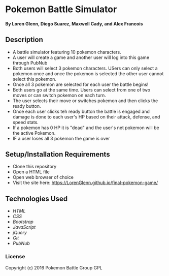 # Pokemon Battle Simulator

#### By **Loren Glenn, Diego Suarez, Maxwell Cady, and Alex Francois**


## Description
* A battle simulator featuring 10 pokemon characters.
* A user will create a game and another user will log into this game through PubNub
* Both users will select 3 pokemon characters. USers can only select a pokemon once and once the pokemon is selected the other user cannot select this pokemon.
* Once all 3 pokemon are selected for each user the battle begins!
* Both users go at the same time. Users can select from one of two moves or can switch pokemon on each turn.
* The user selects their move or switches pokemon and then clicks the ready button. 
* Once each user clicks teh ready button the battle is engaged and damage is done to each user's HP based on their attack, defense, and speed stats.
* If a pokemon has 0 HP it is "dead" and the user's net pokemon will be the active Pokemon. 
* IF a user loses all 3 pokemon the game is over


## Setup/Installation Requirements

* Clone this repository
* Open a HTML file
* Open web browser of choice
* Visit the site here: https://LorenGlenn.github.io/final-pokemon-game/


## Technologies Used

* _HTML_
* _CSS_
* _Bootstrap_
* _JavaScript_
* _jQuery_
* _Git_
* _PubNub_

### License

Copyright (c) 2016 Pokemon Battle Group GPL
